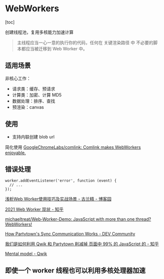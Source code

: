 # WebWorkers
[toc]

创建线程池，复用多核能力加速计算

> 主线程应当一心一意的执行你的代码，任何在 关键渲染路径 中 不必要的脚本都应当被迁移到 Web Worker 中。

## 适用场景

非核心工作：
- 请求类：缓存、预请求
- 计算类：加密、计算 MD5
- 数据处理：排序、查找
- 预渲染：canvas

## 使用

- 支持内联创建 blob url

简化使用
[GoogleChromeLabs/comlink: Comlink makes WebWorkers enjoyable.](https://github.com/GoogleChromeLabs/comlink)

## 错误处理

```
worker.addEventListener('error', function (event) {
  // ...
});
```

[浅析Web Worker使用技巧及实战场景 - 古兰精 - 博客园](https://www.cnblogs.com/goloving/p/13962441.html)

[2021 Web Worker 现状 - 知乎](https://zhuanlan.zhihu.com/p/393428948)

[michaeltreat/Web-Worker-Demo: JavaScript with more than one thread? WebWorkers!](https://github.com/michaeltreat/Web-Worker-Demo)

[How Partytown's Sync Communication Works - DEV Community](https://dev.to/adamdbradley/how-partytown-s-sync-communication-works-4244)

[我们是如何利用 Qwik 和 Partytown 削减掉 页面中 99% 的 JavaScript 的 - 知乎](https://zhuanlan.zhihu.com/p/445122206)

[Mental model - Qwik](https://qwik.builder.io/guide/mental-model)

## 即使一个 worker 线程也可以利用多核处理器加速